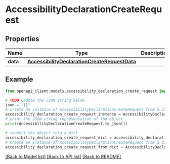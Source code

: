 # AccessibilityDeclarationCreateRequest


## Properties

Name | Type | Description | Notes
------------ | ------------- | ------------- | -------------
**data** | [**AccessibilityDeclarationCreateRequestData**](AccessibilityDeclarationCreateRequestData.md) |  | 

## Example

```python
from openapi_client.models.accessibility_declaration_create_request import AccessibilityDeclarationCreateRequest

# TODO update the JSON string below
json = "{}"
# create an instance of AccessibilityDeclarationCreateRequest from a JSON string
accessibility_declaration_create_request_instance = AccessibilityDeclarationCreateRequest.from_json(json)
# print the JSON string representation of the object
print(AccessibilityDeclarationCreateRequest.to_json())

# convert the object into a dict
accessibility_declaration_create_request_dict = accessibility_declaration_create_request_instance.to_dict()
# create an instance of AccessibilityDeclarationCreateRequest from a dict
accessibility_declaration_create_request_from_dict = AccessibilityDeclarationCreateRequest.from_dict(accessibility_declaration_create_request_dict)
```
[[Back to Model list]](../README.md#documentation-for-models) [[Back to API list]](../README.md#documentation-for-api-endpoints) [[Back to README]](../README.md)



